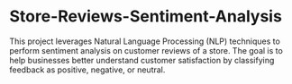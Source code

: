 # Store-Reviews-Sentiment-Analysis
This project leverages Natural Language Processing (NLP) techniques to perform sentiment analysis on customer reviews of a store. The goal is to help businesses better understand customer satisfaction by classifying feedback as positive, negative, or neutral.
